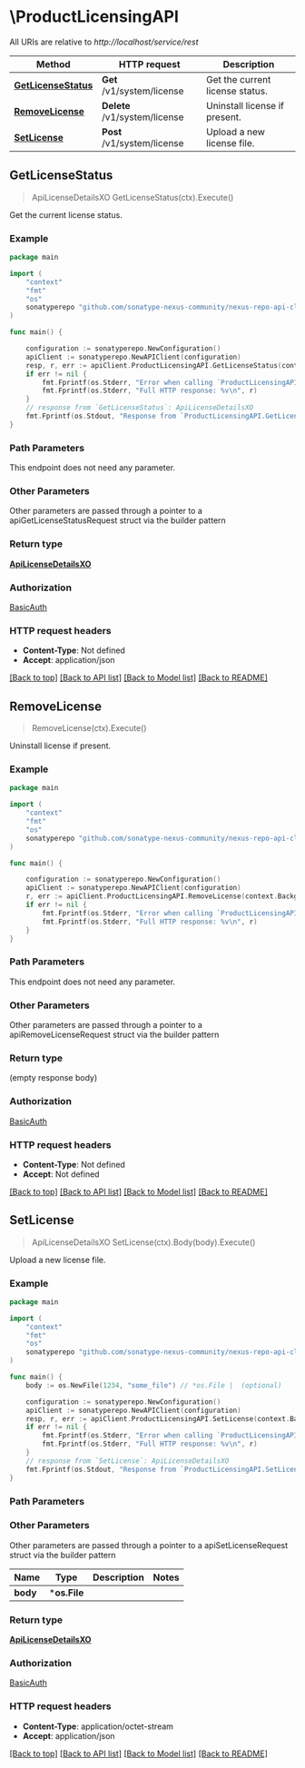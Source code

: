 # \ProductLicensingAPI

All URIs are relative to *http://localhost/service/rest*

Method | HTTP request | Description
------------- | ------------- | -------------
[**GetLicenseStatus**](ProductLicensingAPI.md#GetLicenseStatus) | **Get** /v1/system/license | Get the current license status.
[**RemoveLicense**](ProductLicensingAPI.md#RemoveLicense) | **Delete** /v1/system/license | Uninstall license if present.
[**SetLicense**](ProductLicensingAPI.md#SetLicense) | **Post** /v1/system/license | Upload a new license file.



## GetLicenseStatus

> ApiLicenseDetailsXO GetLicenseStatus(ctx).Execute()

Get the current license status.

### Example

```go
package main

import (
	"context"
	"fmt"
	"os"
	sonatyperepo "github.com/sonatype-nexus-community/nexus-repo-api-client-go/v3"
)

func main() {

	configuration := sonatyperepo.NewConfiguration()
	apiClient := sonatyperepo.NewAPIClient(configuration)
	resp, r, err := apiClient.ProductLicensingAPI.GetLicenseStatus(context.Background()).Execute()
	if err != nil {
		fmt.Fprintf(os.Stderr, "Error when calling `ProductLicensingAPI.GetLicenseStatus``: %v\n", err)
		fmt.Fprintf(os.Stderr, "Full HTTP response: %v\n", r)
	}
	// response from `GetLicenseStatus`: ApiLicenseDetailsXO
	fmt.Fprintf(os.Stdout, "Response from `ProductLicensingAPI.GetLicenseStatus`: %v\n", resp)
}
```

### Path Parameters

This endpoint does not need any parameter.

### Other Parameters

Other parameters are passed through a pointer to a apiGetLicenseStatusRequest struct via the builder pattern


### Return type

[**ApiLicenseDetailsXO**](ApiLicenseDetailsXO.md)

### Authorization

[BasicAuth](../README.md#BasicAuth)

### HTTP request headers

- **Content-Type**: Not defined
- **Accept**: application/json

[[Back to top]](#) [[Back to API list]](../README.md#documentation-for-api-endpoints)
[[Back to Model list]](../README.md#documentation-for-models)
[[Back to README]](../README.md)


## RemoveLicense

> RemoveLicense(ctx).Execute()

Uninstall license if present.

### Example

```go
package main

import (
	"context"
	"fmt"
	"os"
	sonatyperepo "github.com/sonatype-nexus-community/nexus-repo-api-client-go/v3"
)

func main() {

	configuration := sonatyperepo.NewConfiguration()
	apiClient := sonatyperepo.NewAPIClient(configuration)
	r, err := apiClient.ProductLicensingAPI.RemoveLicense(context.Background()).Execute()
	if err != nil {
		fmt.Fprintf(os.Stderr, "Error when calling `ProductLicensingAPI.RemoveLicense``: %v\n", err)
		fmt.Fprintf(os.Stderr, "Full HTTP response: %v\n", r)
	}
}
```

### Path Parameters

This endpoint does not need any parameter.

### Other Parameters

Other parameters are passed through a pointer to a apiRemoveLicenseRequest struct via the builder pattern


### Return type

 (empty response body)

### Authorization

[BasicAuth](../README.md#BasicAuth)

### HTTP request headers

- **Content-Type**: Not defined
- **Accept**: Not defined

[[Back to top]](#) [[Back to API list]](../README.md#documentation-for-api-endpoints)
[[Back to Model list]](../README.md#documentation-for-models)
[[Back to README]](../README.md)


## SetLicense

> ApiLicenseDetailsXO SetLicense(ctx).Body(body).Execute()

Upload a new license file.



### Example

```go
package main

import (
	"context"
	"fmt"
	"os"
	sonatyperepo "github.com/sonatype-nexus-community/nexus-repo-api-client-go/v3"
)

func main() {
	body := os.NewFile(1234, "some_file") // *os.File |  (optional)

	configuration := sonatyperepo.NewConfiguration()
	apiClient := sonatyperepo.NewAPIClient(configuration)
	resp, r, err := apiClient.ProductLicensingAPI.SetLicense(context.Background()).Body(body).Execute()
	if err != nil {
		fmt.Fprintf(os.Stderr, "Error when calling `ProductLicensingAPI.SetLicense``: %v\n", err)
		fmt.Fprintf(os.Stderr, "Full HTTP response: %v\n", r)
	}
	// response from `SetLicense`: ApiLicenseDetailsXO
	fmt.Fprintf(os.Stdout, "Response from `ProductLicensingAPI.SetLicense`: %v\n", resp)
}
```

### Path Parameters



### Other Parameters

Other parameters are passed through a pointer to a apiSetLicenseRequest struct via the builder pattern


Name | Type | Description  | Notes
------------- | ------------- | ------------- | -------------
 **body** | ***os.File** |  | 

### Return type

[**ApiLicenseDetailsXO**](ApiLicenseDetailsXO.md)

### Authorization

[BasicAuth](../README.md#BasicAuth)

### HTTP request headers

- **Content-Type**: application/octet-stream
- **Accept**: application/json

[[Back to top]](#) [[Back to API list]](../README.md#documentation-for-api-endpoints)
[[Back to Model list]](../README.md#documentation-for-models)
[[Back to README]](../README.md)

